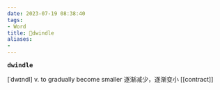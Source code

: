 ```yaml
---
date: 2023-07-19 08:38:40
tags: 
- Word
title: 📖dwindle
aliases: 
- 
---
```


<pre><strong>dwindle</strong></pre>
[ˈdwɪndl]
v. to gradually become smaller 逐渐减少，逐渐变⼩
[[contract]]